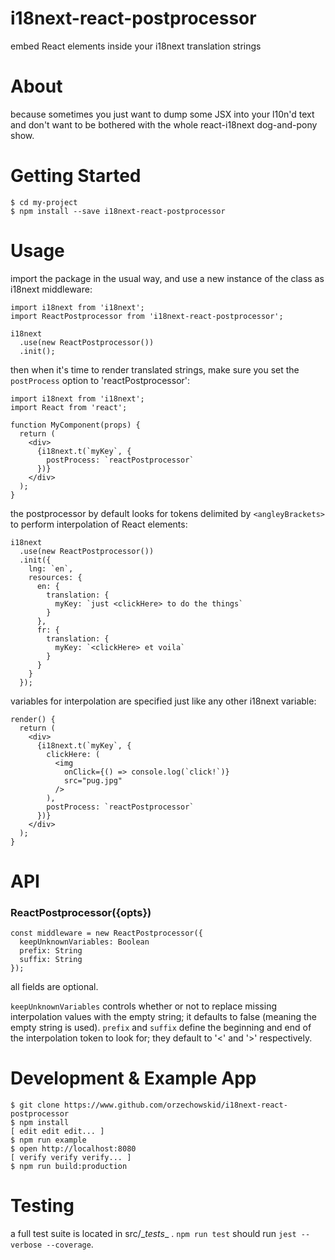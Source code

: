 # i18next-react-postprocessor

embed React elements inside your i18next translation strings

# About

because sometimes you just want to dump some JSX into your l10n'd text and don't want to be bothered with the whole react-i18next dog-and-pony show.

# Getting Started

    $ cd my-project
    $ npm install --save i18next-react-postprocessor

# Usage

import the package in the usual way, and use a new instance of the class as i18next middleware:

    import i18next from 'i18next';
    import ReactPostprocessor from 'i18next-react-postprocessor';
    
    i18next
      .use(new ReactPostprocessor())
      .init();

then when it's time to render translated strings, make sure you set the `postProcess` option to 'reactPostprocessor':

    import i18next from 'i18next';
    import React from 'react';
    
    function MyComponent(props) {
      return (
        <div>
          {i18next.t(`myKey`, {
            postProcess: `reactPostprocessor`
          })}
        </div>
      );
    }

the postprocessor by default looks for tokens delimited by `<angleyBrackets>` to perform interpolation of React elements:

    i18next
      .use(new ReactPostprocessor())
      .init({
        lng: `en`,
        resources: {
          en: {
            translation: {
              myKey: `just <clickHere> to do the things`
            }
          },
          fr: {
            translation: {
              myKey: `<clickHere> et voila`
            }
          }
        }
      });

variables for interpolation are specified just like any other i18next variable:

    render() {
      return (
        <div>
          {i18next.t(`myKey`, {
            clickHere: (
              <img
                onClick={() => console.log(`click!`)}
                src="pug.jpg"
              />
            ),
            postProcess: `reactPostprocessor`
          })}
        </div>
      );
    }
    
# API

### ReactPostprocessor({opts})

    const middleware = new ReactPostprocessor({
      keepUnknownVariables: Boolean
      prefix: String
      suffix: String
    });
    
all fields are optional.

`keepUnknownVariables` controls whether or not to replace missing interpolation values with the empty string; it defaults to false (meaning the empty string is used).  `prefix` and `suffix` define the beginning and end of the interpolation token to look for; they default to '<' and '>' respectively.

# Development & Example App

    $ git clone https://www.github.com/orzechowskid/i18next-react-postprocessor
    $ npm install
    [ edit edit edit... ]
    $ npm run example
    $ open http://localhost:8080
    [ verify verify verify... ]
    $ npm run build:production

# Testing

a full test suite is located in src/\__tests__ .  `npm run test` should run `jest --verbose --coverage`.
